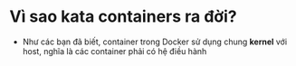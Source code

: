 # Vì sao kata containers ra đời?
- Như các bạn đã biết, container trong Docker sử dụng chung **kernel** với host, nghĩa là các container phải có hệ điều hành 

